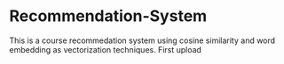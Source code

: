# Recommendation-System
This is a course recommedation system using cosine similarity and word embedding as vectorization techniques.
First upload
